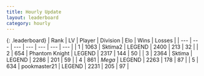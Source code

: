 ```yaml
---
title: Hourly Update
layout: leaderboard
category: hourly
---
```


{: .leaderboard}
| Rank | LV | Player | Division | Elo | Wins | Losses |
| --- | --- | --- | --- | --- | --- | --- |
| <span data-change="0">1</span> | 1063 | <span title="ID: 402846">Sktima2</span> | LEGEND | <span data-change="0">2400</span> | <span data-change="0">213</span> | <span data-change="0">32</span> |
| <span data-change="0">2</span> | 654 | <span title="ID: 742939">Phantom Knight</span> | LEGEND | <span data-change="0">2317</span> | <span data-change="0">144</span> | <span data-change="0">50</span> |
| <span data-change="0">3</span> | 2364 | <span title="ID: 353063">Sktima</span> | LEGEND | <span data-change="14">2286</span> | <span data-change="3">201</span> | <span data-change="0">59</span> |
| <span data-change="0">4</span> | 861 | <span title="ID: 651782">_Mega_</span> | LEGEND | <span data-change="0">2263</span> | <span data-change="0">178</span> | <span data-change="0">87</span> |
| <span data-change="0">5</span> | 634 | <span title="ID: 652474">pookmaster21</span> | LEGEND | <span data-change="0">2231</span> | <span data-change="0">205</span> | <span data-change="0">97</span> |